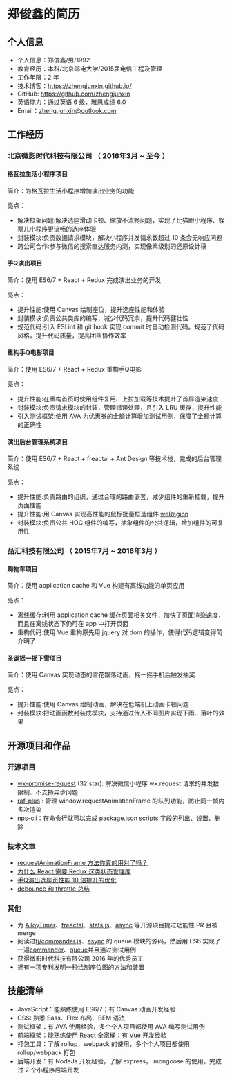 # 郑俊鑫的简历

## 个人信息

* 个人信息：郑俊鑫/男/1992
* 教育经历：本科/北京邮电大学/2015届电信工程及管理
* 工作年限：2 年
* 技术博客：https://zhengjunxin.github.io/
* GitHub: https://github.com/zhengjunxin
* 英语能力：通过英语 6 级，雅思成绩 6.0
* Email：zheng.junxin@outlook.com

## 工作经历

### 北京微影时代科技有限公司 （ 2016年3月 ~ 至今 ）

#### 格瓦拉生活小程序项目
简介：为格瓦拉生活小程序增加演出业务的功能

亮点：
* 解决框架问题:解决选座滑动卡顿、缩放不流畅问题，实现了比猫眼小程序、娱票儿小程序更流畅的选座体验
* 封装模块:负责数据请求模块，解决小程序并发请求数超过 10 条会无响应问题
* 跨公司合作:参与微信的搜索直达服务内测，实现像素级别的还原设计稿

#### 手Q演出项目
简介：使用 ES6/7 + React + Redux 完成演出业务的开发

亮点：
* 提升性能:使用 Canvas 绘制座位，提升选座性能和体验
* 封装模块:负责公共类库的编写，减少代码冗余，提升代码健壮性
* 规范代码:引入 ESLint 和 git hook 实现 commit 时自动检测代码。规范了代码风格，提升代码质量，提高团队协作效率

#### 重构手Q电影项目
简介：使用 ES6/7 + React + Redux 重构手Q电影

亮点：
* 提升性能:在重构首页时使用组件复用、上拉加载等技术提升了首屏渲染速度
* 封装模块:负责请求模块的封装，管理错误处理，且引入 LRU 缓存，提升性能
* 引入测试框架:使用 AVA 为优惠券的金额计算增加测试用例，保障了金额计算的正确性

#### 演出后台管理系统项目
简介：使用 ES6/7 + React + freactal + Ant Design  等技术栈，完成的后台管理系统

亮点：
* 提升性能:负责路由的组织，通过合理的路由嵌套，减少组件的重新挂载，提升页面性能
* 提升性能:用 Canvas 实现高性能的鼠标批量框选组件 [weRegion](https://github.com/weiying-shenzhen/weRegion)
* 封装模块:负责公共 HOC 组件的编写，抽象组件的公共逻辑，增加组件的可复用性
 
### 品汇科技有限公司 （ 2015年7月 ~ 2016年3月 ）

#### 购物车项目 
简介：使用 application cache 和 Vue 构建有离线功能的单页应用

亮点：
* 离线缓存:利用 application cache 缓存页面相关文件，加快了页面渲染速度，而且在离线状态下仍可在 app 中打开页面
* 重构代码:使用 Vue 重构原先用 jquery 对 dom 的操作，使得代码逻辑变得简介明了

#### 圣诞摇一摇下雪项目
简介：使用 Canvas 实现动态的雪花飘落动画，摇一摇手机后触发抽奖

亮点：
* 提升性能:使用 Canvas 绘制动画，解决在低端机上动画卡顿问题
* 封装模块:把动画函数封装成模块，支持通过传入不同图片实现下雨、落叶的效果

## 开源项目和作品
### 开源项目
 * [wx-promise-request](https://github.com/zhengjunxin/wx-promise-request) (32 star): 解决微信小程序 wx.request 请求的并发数限制、不支持异步问题
 * [raf-plus](https://github.com/weiying-shenzhen/raf-plus) : 管理 window.requestAnimationFrame 的队列功能，防止同一帧内多次渲染
 * [nps-cli](https://github.com/zhengjunxin/nps-cli)：在命令行就可以完成 package.json scripts 字段的列出、设置、删除

### 技术文章
* [requestAnimationFrame 方法你真的用对了吗？](https://segmentfault.com/a/1190000010229232)
* [为什么 React 需要 Redux 这类状态管理库](https://zhengjunxin.github.io/2017/06/22/why-need-state-management/)
* [手Q演出选座页性能 10 倍提升的优化](https://zhengjunxin.github.io/2017/01/02/canvas-seat/)
* [debounce 和 throttle 总结](https://zhengjunxin.github.io/2017/03/17/debounce-and-throttle/)

### 其他
* 为 [AlloyTimer](https://github.com/AlloyTeam/AlloyTimer)、[freactal](https://github.com/FormidableLabs/freactal)、[stats.js](https://github.com/mrdoob/stats.js)、[async](https://github.com/caolan/async) 等开源项目提过功能性 PR 且被 merge
* 阅读过[tj/commander.js](https://github.com/tj/commander.js)、[async](https://github.com/caolan/async) 的 queue 模块的源码，然后用 ES6 实现了一遍[commander](https://github.com/zhengjunxin/commander)、[queue](https://github.com/zhengjunxin/queue)并且通过测试用例
* 获得微影时代科技有限公司 2016 年的优秀员工
* 拥有一项专利发明[一种绘制座位图的方法和装置](http://cpquery.sipo.gov.cn/txnQueryBibliographicData.do?select-key:shenqingh=2017100694603&select-key:gonggaobj=1&select-key:backPage=http%3A%2F%2Fcpquery.sipo.gov.cn%2FtxnQueryOrdinaryPatents.do%3Fselect-key%3Ashenqingh%3D%26select-key%3Azhuanlim)

## 技能清单
* JavaScript：能熟练使用 ES6/7；有 Canvas 动画开发经验
* CSS: 熟悉 Sass、Flex 布局、BEM 语法
* 测试框架：有 AVA 使用经验，多个个人项目都使用 AVA 编写测试用例
* 前端框架：能熟练使用 React 全家桶；有 Vue 开发经验
* 打包工具：了解 rollup，webpack 的使用，多个个人项目都使用 rollup/webpack 打包
* 后端开发：有 NodeJs 开发经验，了解 express， mongoose 的使用。完成过 2 个小程序后端开发
